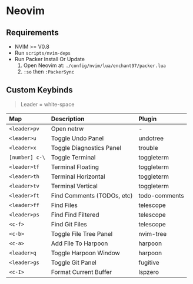# Neovim

## Requirements
- NVIM >= V0.8
- Run `scripts/nvim-deps`
- Run Packer Install Or Update
    1. Open Neovim at: `./config/nvim/lua/enchant97/packer.lua`
    2. `:so` then `:PackerSync`


## Custom Keybinds
> Leader = white-space

| Map            | Description                    | Plugin        |
| :------------- | :----------------------------- | :------------ |
| `<leader>pv`   | Open netrw                     | -             |
| `<leader>u`    | Toggle Undo Panel              | undotree      |
| `<leader>x`    | Toggle Diagnostics Panel       | trouble       |
| `[number] c-\` | Toggle Terminal                | toggleterm    |
| `<leader>tf`   | Terminal Floating              | toggleterm    |
| `<leader>th`   | Terminal Horizontal            | toggleterm    |
| `<leader>tv`   | Terminal Vertical              | toggleterm    |
| `<leader>ft`   | Find Comments (TODOs, etc)     | todo-comments |
| `<leader>ff`   | Find Files                     | telescope     |
| `<leader>ps`   | Find Find Filtered             | telescope     |
| `<c-f>`        | Find Git Files                 | telescope     |
| `<c-b>`        | Toggle File Tree Panel         | nvim-tree     |
| `<c-a>`        | Add File To Harpoon            | harpoon       |
| `<leader>q`    | Toggle Harpoon Window          | harpoon       |
| `<leader>gs`   | Toggle Git Panel               | fugitive      |
| `<c-I>`        | Format Current Buffer          | lspzero       |

